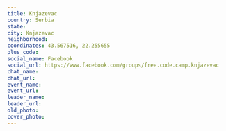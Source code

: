 ```yaml
---
title: Knjazevac
country: Serbia
state: 
city: Knjazevac
neighborhood: 
coordinates: 43.567516, 22.255655
plus_code:
social_name: Facebook
social_url: https://www.facebook.com/groups/free.code.camp.knjazevac
chat_name:
chat_url:
event_name:
event_url:
leader_name:
leader_url:
old_photo: 
cover_photo:
---
```

